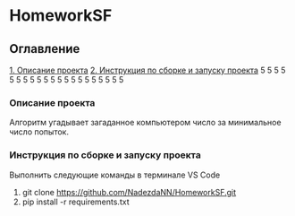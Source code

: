 # HomeworkSF

## Оглавление  
[1. Описание проекта](./README.md#Описание-проекта) 
[2. Инструкция по сборке и запуску проекта](./README.md#Инструкция-по-сборке-и-запуску-проекта)
5
5
5
5
5
5
5
5
5
5
5
5
5
5
5
5
5
5
5
5
5
### Описание проекта    
Алгоритм угадывает загаданное компьютером число за минимальное число попыток.

### Инструкция по сборке и запуску проекта
Выполнить следующие команды в терминале VS Code
1. git clone https://github.com/NadezdaNN/HomeworkSF.git
2. pip install -r requirements.txt
